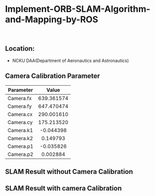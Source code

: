 # Implement-ORB-SLAM-Algorithm-and-Mapping-by-ROS

<br>

## Location: 
- NCKU DAA(Department of Aeronautics and Astronautics)

## Camera Calibration Parameter

| Parameter        | Value      | 
| ------------- |:-------------:| 
| Camera.fx      | 639.361574   | 
| Camera.fy      | 647.470474   | 
| Camera.cx      | 290.001610   | 
| Camera.cy      | 175.213520   | 
| Camera.k1      | -0.044398    |
| Camera.k2      | 0.149793     |
| Camera.p1      | -0.035826    |
| Camera.p2      | 0.002884     |

## SLAM Result without Camera Calibration 

## SLAM Result with camera Calibration
